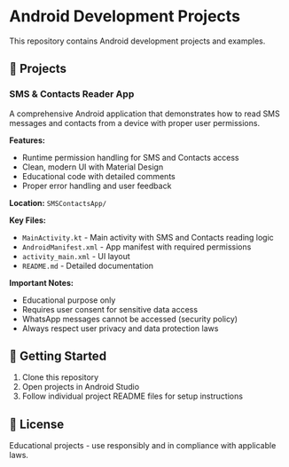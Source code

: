 # Android Development Projects

This repository contains Android development projects and examples.

## 📱 Projects

### SMS & Contacts Reader App
A comprehensive Android application that demonstrates how to read SMS messages and contacts from a device with proper user permissions.

**Features:**
- Runtime permission handling for SMS and Contacts access
- Clean, modern UI with Material Design
- Educational code with detailed comments
- Proper error handling and user feedback

**Location:** `SMSContactsApp/`

**Key Files:**
- `MainActivity.kt` - Main activity with SMS and Contacts reading logic
- `AndroidManifest.xml` - App manifest with required permissions
- `activity_main.xml` - UI layout
- `README.md` - Detailed documentation

**Important Notes:**
- Educational purpose only
- Requires user consent for sensitive data access
- WhatsApp messages cannot be accessed (security policy)
- Always respect user privacy and data protection laws

## 🚀 Getting Started

1. Clone this repository
2. Open projects in Android Studio
3. Follow individual project README files for setup instructions

## 📄 License

Educational projects - use responsibly and in compliance with applicable laws.